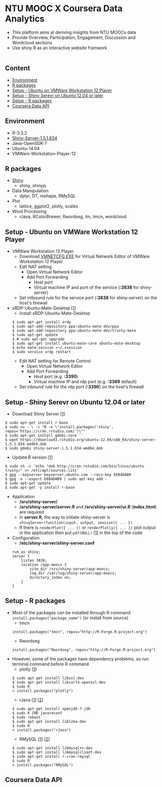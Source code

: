 # NTU MOOC X Coursera Data Analytics
* This platform aims at deriving insights from NTU MOOCs data 
* Provide Overview, Participation, Engagement, Discussion and Wordcloud sections
* Use shiny R as an interactive website framwork
<br><br>
<!--![snapshot](about/snapshot.png)-->

## Content
* [Environment](#Environment)
* [R packages](#R-packages)
* [Setup - Ubuntu on VMWare Workstation 12 Player](#Setup---Ubuntu-on-VMWare-Workstation-12-Player)
* [Setup - Shiny Serevr on Ubuntu 12.04 or later](#Setup---Shiny-Serevr-on-Ubuntu-12.04-or-later)
* [Setup - R packages](#Setup---R-packages)
* [Coursera Data API](#Coursera-Data-API)
 
## Environment
* R-3.3.2
* [Shiny-Server-1.5.1.834](https://www.rstudio.com/products/shiny/download-server/)
* Java-OpenSDK-7
* Ubuntu-14.04
* VMWare-Workstation-Player-12 

## R packages
* [Shiny](https://shiny.rstudio.com/)
 	+ shiny, shinyjs 
* Data Manipulation
	+ dplyr, DT, reshape, RMySQL
* Plot
	+ lattice, ggplot2, plotly, scales
* Word Processing
	+ rJava, RColorBrewer, Rwordseg, tm, tmcn, wordcloud

## Setup - Ubuntu on VMWare Workstation 12 Player
* VMWare Workstation 12 Player
	+ Download [VMNETCFG.EXE](https://ninety9names.wordpress.com/2013/12/18/download-vmnetcfg-exe-vmnetcfglib-dll-for-vmware-player-6-x-7-x/comment-page-1/#comment-17) for Virtual Network Editor of VMWare Workstation 12 Player
	+ Edit NAT setting
		+ Open Virtual Network Editor
		+ Add Port Forwarding
			+ Host port
			+ Virtual machine IP and port of the service (__:3838__ for shiny-server)
	+ Set intbound rule for the service port (__:3838__ for shiny-server) on the host's firewall
* xRDP-Ubuntu-Mate-Desktop [[1](http://expertisenpuru.com/how-to-fix-grey-screen-with-x-cursor-problem-in-ubuntu-14-04-or-higher/)]
	+ Install xRDP-Ubuntu-Mate-Desktop
	```
	$ sudo apt-get install xrdp
	$ sudo apt-add-repository ppa:ubuntu-mate-dev/ppa
	$ sudo apt-add-repository ppa:ubuntu-mate-dev/trusty-mate
	$ sudo apt-get update
	$ # sudo apt-get upgrade
	$ sudo apt-get install ubuntu-mate-core ubuntu-mate-desktop
	$ echo mate-session >~/.xsession
	$ sudo service xrdp restart
	```
	+ Edit NAT setting for Remote Control
		+ Open Virtual Network Editor
		+ Add Port Forwarding
			+ Host port (e.g. __:3390__)
			+ Virtual machine IP and rdp port (e.g. __:3389__ default)
	+ Set inbound rule for the rdp port (__:3390__) on the host's firewall

	
## Setup - Shiny Serevr on Ubuntu 12.04 or later
* Download Shiny Server [[1](https://www.rstudio.com/products/shiny/download-server/)]
```
$ sudo apt-get install r-base
$ sudo su - \ -c "R -e \"install.packages('shiny', repos='https://cran.rstudio.com/')\""
$ sudo apt-get install gdebi-core```
$ wget https://download3.rstudio.org/ubuntu-12.04/x86_64/shiny-server-1.5.1.834-amd64.deb
$ sudo gdebi shiny-server-1.5.1.834-amd64.deb
```
* Update R version [[1](https://www.digitalocean.com/community/tutorials/how-to-set-up-r-on-ubuntu-14-04)]
```
$ sudo sh -c 'echo "deb http://cran.rstudio.com/bin/linux/ubuntu trusty/" >> /etc/apt/sources.list'
$ gpg --keyserver keyserver.ubuntu.com --recv-key E084DAB9
$ gpg -a --export E084DAB9 | sudo apt-key add -
$ sudo apt-get update
$ sudo apt-get -y install r-base
```
* Application
	+ __/srv/shiny-server/__
	+ __/srv/shiny-server/server.R__ and __/srv/shiny-server/ui.R__ (__index.html__) are required
	+ In __server.R__, the way to initiate shiny-server is ``` shinyServer(function(input, output, session){ ... }) ```
	+ If there is ``` renderPlot({ ... }) ``` or ``` renderPlotly({ ... }) ``` plot output in the application then put ``` pdf(NULL) ``` [[1](https://github.com/ropensci/plotly/issues/494)] in the top of the code
* Configuration 
	+ __/etc/shiny-server/shiny-server.conf__
	``` 	
	run_as shiny;
	server {
		listen 3838;
		location /app-moocs {
		    site_dir /srv/shiny-server/app-moocs;
		    log_dir /var/log/shiny-server/app-moocs;
		    directory_index on;
		}
	}
	```
## Setup - R packages
* Most of the packages can be installed through R command ``` install.packages("package_name") ```  (or install from source)
	+ tmcn
	``` 
	install.packages("tmcn", repos="http://R-Forge.R-project.org") 
	```
	+ Rwordseg
	``` 
	install.packages("Rwordseg", repos="http://R-Forge.R-project.org")
	```
* However, some of the packages have dependency problems, so run terminal command before R command
	+ plotly [[1](http://unix.stackexchange.com/questions/320594/how-to-install-r-plotly-in-debian)]
	```
	$ sudo apt-get install libssl-dev
	$ sudo apt-get install libcurl4-openssl-dev
	$ sudo R
	> install.packages("plotly")
	```
	+ rJava [[1](http://stackoverflow.com/questions/34212378/installation-of-rjava)] [[2](http://stackoverflow.com/questions/26797428/failing-to-install-rjava-package-in-r-with-error-bootstrap-class-path-not-set-i)]
	```
	$ sudo apt-get install openjdk-7-jdk
	$ sudo R CMD javareconf
	$ sudo reboot
	$ sudo apt-get install liblzma-dev
	$ sudo R
	> install.packages("rJava")
	```
	+ RMySQL [[1](http://blogs.candoerz.com/question/269278/error-installing-rmysql-mysql-5537-in-ubuntu-1404-.aspx)] [[2](http://stats.stackexchange.com/questions/194515/r-package-rmysql-installation-returns-a-configuration-failed-error)]
	```
	$ sudo apt-get install libmysql++-dev
	$ sudo apt-get install libmysqlclient-dev
	$ sudo apt-get install r-cran-rmysql
	$ sudo R
	> install.packages("RMySQL")
	```
## Coursera Data API
